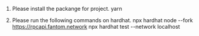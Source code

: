 1. Please install the packange for project.
yarn

2. Please run the following commands on hardhat.
npx hardhat node --fork https://rpcapi.fantom.network 
npx hardhat test --network localhost         
